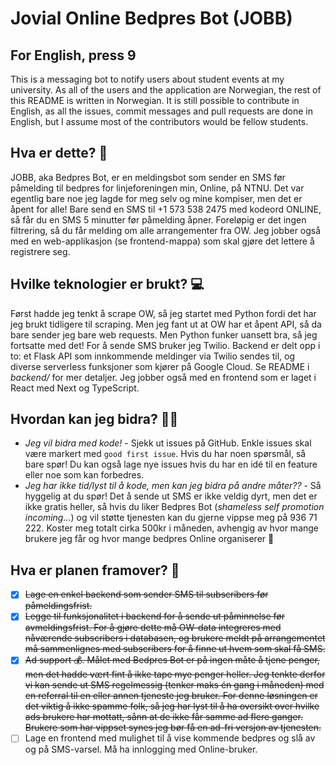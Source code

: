 # Jovial Online Bedpres Bot (JOBB)

## For English, press 9

This is a messaging bot to notify users about student events at my university. As all of the users and the application are Norwegian, the rest of this README is written in Norwegian. It is still possible to contribute in English, as all the issues, commit messages and pull requests are done in English, but I assume most of the contributors would be fellow students.

## Hva er dette? 🤔

JOBB, aka Bedpres Bot, er en meldingsbot som sender en SMS før påmelding til bedpres for linjeforeningen min, Online, på NTNU. Det var egentlig bare noe jeg lagde for meg selv og mine kompiser, men det er åpent for alle! Bare send en SMS til +1 573 538 2475 med kodeord ONLINE, så får du en SMS 5 minutter før påmelding åpner. Foreløpig er det ingen filtrering, så du får melding om alle arrangementer fra OW. Jeg jobber også med en web-applikasjon (se frontend-mappa) som skal gjøre det lettere å registrere seg.

## Hvilke teknologier er brukt? 💻

Først hadde jeg tenkt å scrape OW, så jeg startet med Python fordi det har jeg brukt tidligere til scraping. Men jeg fant ut at OW har et åpent API, så da bare sender jeg bare web requests. Men Python funker uansett bra, så jeg fortsatte med det! For å sende SMS bruker jeg Twilio. Backend er delt opp i to: et Flask API som innkommende meldinger via Twilio sendes til, og diverse serverless funksjoner som kjører på Google Cloud. Se README i _backend/_ for mer detaljer. Jeg jobber også med en frontend som er laget i React med Next og TypeScript.

## Hvordan kan jeg bidra? 🙋‍♂️

- _Jeg vil bidra med kode!_ - Sjekk ut issues på GitHub. Enkle issues skal være markert med `good first issue`. Hvis du har noen spørsmål, så bare spør! Du kan også lage nye issues hvis du har en idé til en feature eller noe som kan forbedres.
- _Jeg har ikke tid/lyst til å kode, men kan jeg bidra på andre måter??_ - Så hyggelig at du spør! Det å sende ut SMS er ikke veldig dyrt, men det er ikke gratis heller, så hvis du liker Bedpres Bot (_shameless self promotion incoming..._) og vil støtte tjenesten kan du gjerne vippse meg på 936 71 222. Koster meg totalt cirka 500kr i måneden, avhengig av hvor mange brukere jeg får og hvor mange bedpres Online organiserer 👀

## Hva er planen framover? 📝

- [x] ~~Lage en enkel backend som sender SMS til subscribers før påmeldingsfrist.~~
- [x] ~~Legge til funksjonalitet i backend for å sende ut påminnelse før avmeldingsfrist. For å gjøre dette må OW-data integreres med nåværende subscribers i databasen, og brukere meldt på arrangementet må sammenlignes med subscribers for å finne ut hvem som skal få SMS.~~
- [x] ~~Ad support 💰. Målet med Bedpres Bot er på ingen måte å tjene penger, men det hadde vært fint å ikke tape mye penger heller. Jeg tenkte derfor vi kan sende ut SMS regelmessig (tenker maks én gang i måneden) med en referral til en eller annen tjeneste jeg bruker. For denne løsningen er det viktig å ikke spamme folk, så jeg har lyst til å ha oversikt over hvilke ads brukere har mottatt, sånn at de ikke får samme ad flere ganger. Brukere som har vippset synes jeg bør få en ad-fri versjon av tjenesten.~~
- [ ] Lage en frontend med mulighet til å vise kommende bedpres og slå av og på SMS-varsel. Må ha innlogging med Online-bruker.
